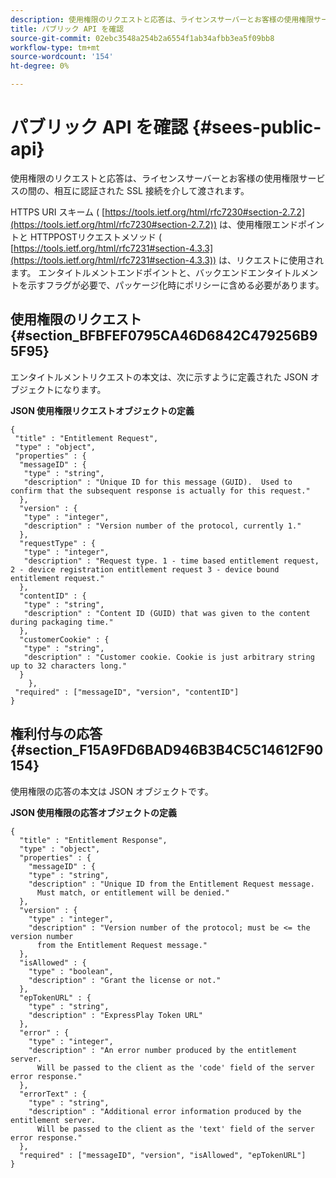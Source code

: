 ```yaml
---
description: 使用権限のリクエストと応答は、ライセンスサーバーとお客様の使用権限サービスの間の、相互に認証された SSL 接続を介して渡されます。
title: パブリック API を確認
source-git-commit: 02ebc3548a254b2a6554f1ab34afbb3ea5f09bb8
workflow-type: tm+mt
source-wordcount: '154'
ht-degree: 0%

---
```


# パブリック API を確認 {#sees-public-api}

使用権限のリクエストと応答は、ライセンスサーバーとお客様の使用権限サービスの間の、相互に認証された SSL 接続を介して渡されます。

HTTPS URI スキーム ( [https://tools.ietf.org/html/rfc7230#section-2.7.2](https://tools.ietf.org/html/rfc7230#section-2.7.2)) は、使用権限エンドポイントと HTTPPOSTリクエストメソッド ( [https://tools.ietf.org/html/rfc7231#section-4.3.3](https://tools.ietf.org/html/rfc7231#section-4.3.3)) は、リクエストに使用されます。 エンタイトルメントエンドポイントと、バックエンドエンタイトルメントを示すフラグが必要で、パッケージ化時にポリシーに含める必要があります。

## 使用権限のリクエスト {#section_BFBFEF0795CA46D6842C479256B95F95}

エンタイトルメントリクエストの本文は、次に示すように定義された JSON オブジェクトになります。

**JSON 使用権限リクエストオブジェクトの定義**

```
{ 
 "title" : "Entitlement Request", 
 "type" : "object", 
 "properties" : { 
  "messageID" : { 
   "type" : "string", 
   "description" : "Unique ID for this message (GUID).  Used to confirm that the subsequent response is actually for this request." 
  }, 
  "version" : { 
   "type" : "integer", 
   "description" : "Version number of the protocol, currently 1." 
  }, 
  "requestType" : { 
   "type" : "integer", 
   "description" : "Request type. 1 - time based entitlement request, 2 - device registration entitlement request 3 - device bound entitlement request." 
  }, 
  "contentID" : { 
   "type" : "string", 
   "description" : "Content ID (GUID) that was given to the content during packaging time." 
  }, 
  "customerCookie" : { 
   "type" : "string", 
   "description" : "Customer cookie. Cookie is just arbitrary string up to 32 characters long." 
  } 
    }, 
 "required" : ["messageID", "version", "contentID"] 
}
```

## 権利付与の応答 {#section_F15A9FD6BAD946B3B4C5C14612F90154}

使用権限の応答の本文は JSON オブジェクトです。

**JSON 使用権限の応答オブジェクトの定義**

```
{ 
  "title" : "Entitlement Response", 
  "type" : "object", 
  "properties" : { 
    "messageID" : { 
    "type" : "string", 
    "description" : "Unique ID from the Entitlement Request message.   
      Must match, or entitlement will be denied." 
  }, 
  "version" : { 
    "type" : "integer", 
    "description" : "Version number of the protocol; must be <= the version number  
      from the Entitlement Request message." 
  }, 
  "isAllowed" : { 
    "type" : "boolean", 
    "description" : "Grant the license or not." 
  }, 
  "epTokenURL" : { 
    "type" : "string", 
    "description" : "ExpressPlay Token URL" 
  }, 
  "error" : { 
    "type" : "integer", 
    "description" : "An error number produced by the entitlement server.  
      Will be passed to the client as the 'code' field of the server error response." 
  }, 
  "errorText" : { 
    "type" : "string", 
    "description" : "Additional error information produced by the entitlement server.  
      Will be passed to the client as the 'text' field of the server error response." 
  }, 
  "required" : ["messageID", "version", "isAllowed", "epTokenURL"] 
}
```
